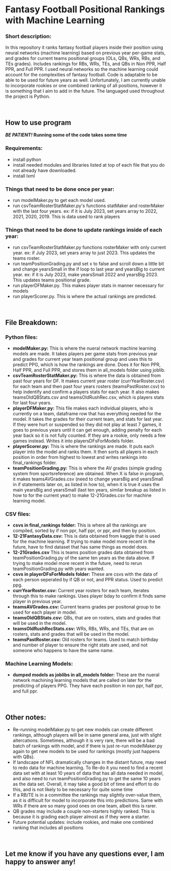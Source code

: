 # Fantasy Football Positional Rankings with Machine Learning

### Short description:
In this repository it ranks fantasy football players inside their position using neural networks (machine learning) based on previous year per-game stats, and grades for current teams positional groups (OLs, QBs, WRs, RBs, and TEs grades). Includes rankings for RBs, WRs, TEs, and QBs in Non PPR, Half PPR, and Full PPR. I used neural networks so the machine learning could account for the complexities of fantasy football. Code is adaptable to be able to be used for future years as well. Unfortunately, I am currently unable to incorporate rookies or one combined ranking of all positions, however it is something that I aim to add in the future. The languaged used throughout the project is Python.

<br/>

## How to use program
***BE PATIENT!* Running some of the code takes some time**
<br/>

### Requirements:
- install python
- install needed modules and libraries listed at top of each file that you do not already have downloaded.
- install lxml

### Things that need to be done once per year:
- run modelMaker.py to get each model used.
- run csvTeamRosterStatMaker.py's functions statMaker and rosterMaker with the last four years. ex: if it is July 2023, set years array to 2022, 2021, 2020, 2019. This is data used to rank players

### Things that need to be done to update rankings inside of each year:
- run csvTeamRosterStatMaker.py functions rosterMaker with only current year. ex: if July 2023, set years array to just 2023. This updates the teams roster.
- run teamPositionGrading.py and set x to false and scroll down a little bit and change yearsSmall in the if loop to last year and yearsBig to current year. ex: if it is July 2023, make yearsSmall 2022 and yearsBig 2023. This updates teams positional grade.
- run playerDFMaker.py. This makes player stats in manner necessary for models
- run playerScorer.py. This is where the actual rankings are predicted.

<br/>

## File Breakdown:

### Python files:
- **modelMaker.py:** This is where the nueral network machine learning models are made. It takes players per game stats from previous year and grades for current year team positional group and uses this to predict PPG, which is how the rankings are done. Does it for Non PPR, Half PPR, and Full PPR, and stores them in all_models folder using joblib.
- **csvTeamRosterStatMaker.py:** This is where the data is obtained from past four years for DF. It makes current year roster (currYearRoster.csv) for each team and then past four years rosters (teamsPastRoster.csv) to help indentify and confirm a players stats for each year. It also makes teamsOldQBStats.csv and teamsOldRushRec.csv, which is players stats for last four years.
- **playerDFMaker.py:** This file makes each individual players, who is currently on a team, dataframe row that has everything needed for the model. It takes the grades for their current team, and stats for last year. If they were hurt or suspended so they did not play at least 7 games, it goes to previous years until it can get enough, adding penalty for each year back so it is not fully counted. If they are a rookie, only needs a few games instead. Writes it into playersDFsForModels folder.
- **playerScorer.py:** This is where the rankings are made. It puts each player into the model and ranks them. It then sorts all players in each position in order from highest to lowest and writes rankings into final_rankings folder.
- **teamPositionGrading.py:** This is where the AV grades (simple grading system from sportsreference) are obtained. When X is false in program, it makes teamsAVGrades.csv (need to change yearsBig and yearsSmall in if statements later on, as listed in how to), when it is true it uses the main yearsBig and yearsSmall (last ten years, similar breakup as listed in how to for the current year) to make 12-21Grades.csv for machine learning model.

### CSV files:
- **csvs in final_rankings folder:** This is where all the rankings are compiled, sorted by if non ppr, half ppr, or ppr, and then by position.
- **12-21FantasyData.csv:** This is data obtained from kaggle that is used for the machine learning. If trying to make model more recent in the future, have to find dataset that has same things as model does.
- **12-21Grades.csv** This is teams position grades data obtained from teamPositionGrading.py of the same ten years as the data above. If trying to make model more recent in the future, need to rerun teamPositionGrading.py with years wanted.
- **csvs in playerDFsForModels folder:** These are csvs with the data of each person seperated by if QB or not, and PPR status. Used to predict ppg.
- **currYearRoster.csv:** Current year rosters for each team, iterates through this to make rankings. Uses player bday to confirm it finds same player in previous year.
- **teamsAVGrades.csv:** Current teams grades per positonal group to be used for each player in model.
- **teamsOldQBStats.csv:** QBs, that are on rosters, stats and grades that will be used in the model.
- **teamsOldRushRecStats.csv:** WRs, RBs, WRs, and TEs, that are on rosters, stats and grades that will be used in the model.
- **teamsPastRoster.csv:** Old rosters for teams. Used to match birthday and number of player to ensure the right stats are used, and not someone who happens to have the same name.


### Machine Learning Models:
- **dumped models as joblibs in all_models folder:** These are the nueral network machining learning models that are called on later for the predicting of players PPG. They have each position in non ppr, half ppr, and full ppr.

<br/>

## Other notes:
- Re-running modelMaker.py to get new models can create different rankings, although players will be in same general area, just with slight altercations. Sometimes, although it is very rare, there will be a bad batch of rankings with model, and if there is just re-run modelMaker.py again to get new models to be used for rankings (mostly just happens with QBs).
- If landscape of NFL dramatically changes in the distant future, may need to redo data for machine learning. To Re-do it you need to find a recent data set with at least 10 years of data that has all data needed in model, and also need to run teamPositionGrading.py to get the same 10 years as the data set. Overall, it may take a good bit of time and effort to do this, and is not likely to be necessary for quite some time
- If a RB/TE is in a committee the rankings may slightly over-value them, as it is difficult for model to incorporate this into predictions. Same with WRs if there are so many good ones on one team, albeit this is rarer.
- QB grades may include a couple non-starters highly ranked. This is because it is grading each player almost as if they were a starter.
- Future potential updates: include rookies, and make one combined ranking that includes all positions

<br/>

## Let me know if you have any questions ever, I am happy to answer any!